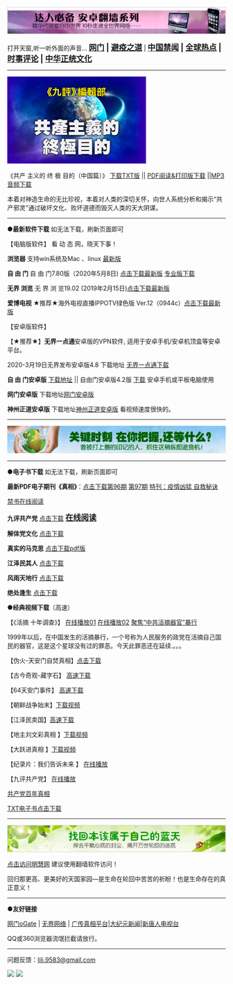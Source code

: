 ![](https://raw.githubusercontent.com/osurf/up/master/tu2.gif)
<a name="1" id="1" target="_blank"></a> <span id="1"></span>


打开天窗,听一听外面的声音... <A href="https://github.com/oGate2/oGate/blob/master/README.md"><STRONG><FONT size=4>网门</FONT></STRONG></A><STRONG><FONT size=4> | </FONT></STRONG><STRONG><FONT size=4><A href="https://github.com/dagcey288/ntdtv/blob/master/gb/442749_1.md?dfdagcey288h#1" target=_blank><STRONG><FONT size=4>避疫之道</FONT></STRONG></A></FONT></STRONG>  | <A href="https://git.io/JeO7o" target=_blank><STRONG><FONT size=4>中国禁闻</FONT></STRONG></A><STRONG><FONT size=4> | </FONT></STRONG><A href="https://git.io/JeO7l" target=_blank><STRONG><FONT size=4>全球热点</FONT></STRONG></A><STRONG><FONT size=4> | </FONT></STRONG><A href="https://git.io/JeO78" target=_blank><STRONG><FONT size=4>时事评论</FONT></STRONG></A><STRONG><FONT size=4> | </FONT></STRONG><A href="https://git.io/JeO7V" target=_blank><STRONG><FONT size=4>中华正统文化</FONT></STRONG></A>


----------------------------------------------------------------------

![](https://raw.githubusercontent.com/osurf/up/master/Web-Banner.jpg)

《共<m>产 主义的 终 极 目的（中国篇）》  [下载TXT版](https://raw.githubusercontent.com/osurf/zdy/master/gczydzjmd.zip)  ||  [PDF阅读&打印版下载](https://raw.githubusercontent.com/osurf/zdy/master/jpn-s.pdf) ||[MP3音频下载](https://od.lk/f/OTJfNDI2NzA4OF8) 
 
 本着对神造生命的无比珍视，本着对人类的深切关怀，向世人系统分析和揭示“共产邪灵”通过破坏文化、败坏道德而毁灭人类的天大阴谋。
 
 ----------------------------------------------------------------------

**●最新软件下载** 如无法下载，刷新页面即可


【电脑版软件】  看 动 态 网，晓天下事！

**浏览器** 支持win系统及Mac 、linux [最新版](https://github.com/fqcdn/fq/releases)

**自 由 门** 自 由 门7.80版（2020年5月8日) [点击下载最新版](https://raw.githubusercontent.com/osurf/zdy/master/fg.rar)  [专业版下载](https://git.io/fgp)

**无界 浏览** 无 界 浏 览19.02 (2019年2月15日)[点击下载最新版](https://raw.githubusercontent.com/osurf/zdy/master/u.rar)

**爱博电视**  ★推荐★海外电视直播IPPOTV绿色版 Ver.12（0944c）[点击下载最新版](https://raw.githubusercontent.com/osurf/zdy/master/iPPOTV.rar)

【安卓版软件】

【★推荐★】**无界一点通**安卓版的VPN软件, 适用于安卓手机/安卓机顶盒等安卓平台。

2020-3月19日无界发布安卓版4.8 下载地址 [无界一点通下载](https://raw.githubusercontent.com/osurf/zdy/master/um.apk?)

**自 由 门安卓版** [下载地址](https://git.io/fgma) || 自由门安卓版4.2版  [下载](https://raw.githubusercontent.com/osurf/zdy/master/fgma.apk)  安卓手机或平板电脑使用

**网门安卓版**  下载地址[网门安卓版](https://git.io/ogatea2)

**神州正道安卓版**  下载地址[神州正道安卓版](https://git.io/vQjqe) 看视频速度很快的。

------------------------------------------------------------


![](https://raw.githubusercontent.com/osurf/up/master/tu3.gif)
<a name="2" id="2" target="_blank"></a> <span id="2"></span>

---------------------------------------------------------
**●电子书下载** 如无法下载，刷新页面即可

**最新PDF电子期刊《真相》**：[点击下载第96期](https://raw.githubusercontent.com/osurf/zdy/master/zx96.pdf)  [第97期](https://raw.githubusercontent.com/osurf/zdy/master/zx97.pdf) [特刊：疫情凶猛 自救秘诀](https://raw.githubusercontent.com/osurf/zdy/master/zjmj-read.pdf) 

[禁书在线阅读](https://git.io/JeO72)

**九评共产党** [点击下载](https://raw.githubusercontent.com/osurf/zdy/master/ebook_9p.zip) <STRONG><FONT size=4><A href="https://git.io/fjCRf" target=_blank><STRONG><FONT size=4>在线阅读 </FONT></STRONG></A></FONT></STRONG> 

**解体党文化** [点击下载](https://raw.githubusercontent.com/osurf/zdy/master/ebook_jtdwh.zip)

**真实的马克思** [点击下载pdf版](https://raw.githubusercontent.com/osurf/zdy/master/zsmx.pdf)

**江泽民其人** [点击下载](https://raw.githubusercontent.com/osurf/zdy/master/ebook_jqr.zip)

**风雨天地行** [点击下载](https://raw.githubusercontent.com/osurf/zdy/master/ebook_fytdx.zip)

**绝处逢生** [点击下载](https://raw.githubusercontent.com/osurf/zdy/master/ebook_jcfs.zip)

**●经典视频下载**（高速）

【《活摘 十年调查》】  [在线播放01](https://rutube.ru/video/2adf8296aa690a51ef94a10edde035ff/)  [在线播放02](https://rutube.ru/video/a74b61cc1cf0f849bf7d061a0d249920/)  [聚焦“中共活摘器官”暴行](https://git.io/JeO71)

1999年以后，在中国发生的活摘暴行，一个号称为人民服务的政党在活摘自己国民的器官，这是这个星球没有过的罪恶。今天此罪恶还在延续.。。。

【伪火-天安门自焚真相】[点击下载](https://raw.githubusercontent.com/osurf/up/master/wh.3gp)

【古今奇观-藏字石】 [高速下载](https://raw.githubusercontent.com/osurf/up/master/stone.3gp) 

【64天安门事件】 [高速下载](https://raw.githubusercontent.com/osurf/up/master/6-4.3gp) 

【朝鲜战争始末】[下载视频](https://raw.githubusercontent.com/osurf/up/master/koreawar.3gp)  

【江泽民卖国】[高速下载](https://raw.githubusercontent.com/osurf/up/master/maiguo.3gp)

【地主刘文彩真相 】[下载视频](https://raw.githubusercontent.com/osurf/up/master/liuwencai.3gp) 

【大跃进真相 】[下载视频](https://raw.githubusercontent.com/osurf/up/master/DaYueJin.3gp)

【纪录片：我们告诉未来 】 [在线播放](https://rutube.ru/video/person/1801275/)

【九评共产党】 [在线播放](https://rutube.ru/video/person/1801275/)  

[共产党百年真相](https://git.io/JeO76)


[TXT电子书点击下载](https://raw.githubusercontent.com/osurf/zdy/master/ebook_jcfs.zip)

-------------------------------------------------------------

![](https://raw.githubusercontent.com/osurf/up/master/tu4.gif)

[点击访问明慧网](http://t.cn/Ri80wPK)  建议使用翻墙软件访问！

回归那更高、更美好的天国家园—是生命在轮回中苦苦的祈盼！也是生命存在的真正意义！


-----------------------------------------------------------

**●友好链接**

[网门oGate](https://github.com/ogate2/ogate)   | [无界网络](https://github.com/bannedbook/fanqiang/wiki#to-wjw) | [广传真相平台](https://github.com/bannedbook/fanqiang/wiki#gczxpt)|[大纪元新闻](https://git.io/JeO7n)|[新唐人电视台](https://git.io/JeO7X)

QQ或360浏览器流氓拦截请放行。

-----------------------------------------------------------

问题反馈：lili.9583@gmail.com

<img src="https://visitor-count-badge.herokuapp.com/total.svg?repo_id=osurf_zdy_www"> <img src="https://visitor-count-badge.herokuapp.com/today.svg?repo_id=osurf_zdy_www">


